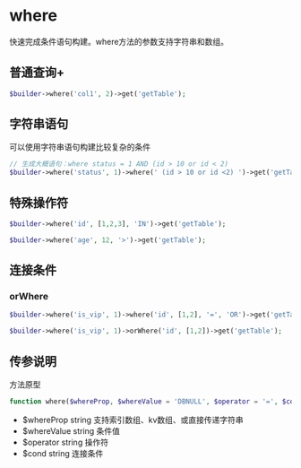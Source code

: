 # where

快速完成条件语句构建。where方法的参数支持字符串和数组。

## 普通查询+

```php
$builder->where('col1', 2)->get('getTable');
```

## 字符串语句

可以使用字符串语句构建比较复杂的条件

```php
// 生成大概语句：where status = 1 AND (id > 10 or id < 2)
$builder->where('status', 1)->where(' (id > 10 or id <2) ')->get('getTable);
```

## 特殊操作符

```php
$builder->where('id', [1,2,3], 'IN')->get('getTable');
```

```php
$builder->where('age', 12, '>')->get('getTable');
```

## 连接条件

### orWhere

```php
$builder->where('is_vip', 1)->where('id', [1,2], '=', 'OR')->get('getTable');
```

```php
$builder->where('is_vip', 1)->orWhere('id', [1,2])->get('getTable');
```

## 传参说明

方法原型

```php
function where($whereProp, $whereValue = 'DBNULL', $operator = '=', $cond = 'AND')
```

- $whereProp string 支持索引数组、kv数组、或直接传递字符串
- $whereValue string 条件值
- $operator string 操作符
- $cond string 连接条件